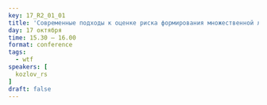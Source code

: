 ```yaml
---
key: 17_R2_01_01
title: 'Современные подходы к оценке риска формирования множественной лекарственной устойчивости возбудителей ИСМП'
day: 17 октября
time: 15.30 – 16.00
format: conference
tags:
  - wtf
speakers: [
  kozlov_rs
]
draft: false
---
```

